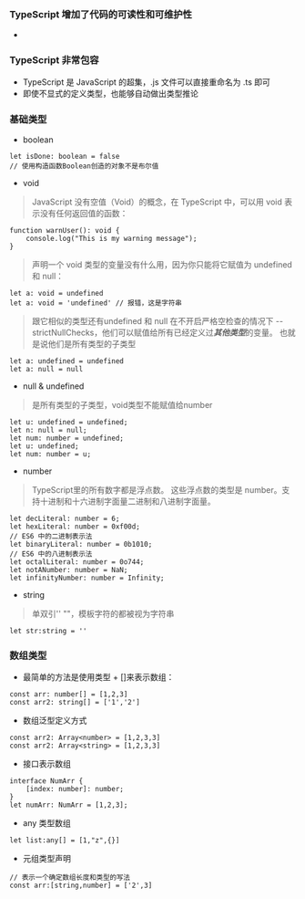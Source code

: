 ### TypeScript 增加了代码的可读性和可维护性
* 
### TypeScript 非常包容
* TypeScript 是 JavaScript 的超集，.js 文件可以直接重命名为 .ts 即可
* 即使不显式的定义类型，也能够自动做出类型推论

### 基础类型
* boolean
```
let isDone: boolean = false
// 使用构造函数Boolean创造的对象不是布尔值
```
* void
> JavaScript 没有空值（Void）的概念，在 TypeScript 中，可以用 void 表示没有任何返回值的函数：
```
function warnUser(): void {
    console.log("This is my warning message");
}
```
> 声明一个 void 类型的变量没有什么用，因为你只能将它赋值为 undefined 和 null：
```
let a: void = undefined
let a: void = 'undefined' // 报错，这是字符串
```
> 跟它相似的类型还有undefined 和 null 在不开启严格空检查的情况下 --strictNullChecks，他们可以赋值给所有已经定义过***其他类型***的变量。 也就是说他们是所有类型的子类型
```
let a: undefined = undefined
let a: null = null
```
* null & undefined 
> 是所有类型的子类型，void类型不能赋值给number
```
let u: undefined = undefined;
let n: null = null;
let num: number = undefined;
let u: undefined;
let num: number = u;
```
* number
> TypeScript里的所有数字都是浮点数。 这些浮点数的类型是 number。支持十进制和十六进制字面量二进制和八进制字面量。
```
let decLiteral: number = 6;
let hexLiteral: number = 0xf00d;
// ES6 中的二进制表示法
let binaryLiteral: number = 0b1010;
// ES6 中的八进制表示法
let octalLiteral: number = 0o744;
let notANumber: number = NaN;
let infinityNumber: number = Infinity;
```
* string
> 单双引'' ""，模板字符的都被视为字符串
```
let str:string = ''
```

### 数组类型
* 最简单的方法是使用类型 + []来表示数组：
```
const arr: number[] = [1,2,3]
const arr2: string[] = ['1','2']
```
* 数组泛型定义方式
```
const arr2: Array<number> = [1,2,3,3]
const arr2: Array<string> = [1,2,3,3]
```
* 接口表示数组
```
interface NumArr {
    [index: number]: number;
}
let numArr: NumArr = [1,2,3];
```
* any 类型数组
```
let list:any[] = [1,"z",{}]
```
* 元组类型声明
``` 
// 表示一个确定数组长度和类型的写法
const arr:[string,number] = ['2',3]
```